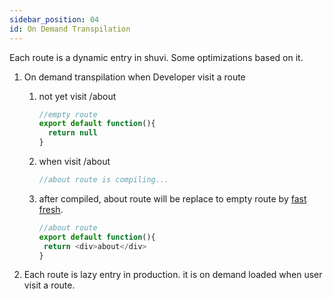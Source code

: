 ```yaml
---
sidebar_position: 04
id: On Demand Transpilation
---
```


Each route is a dynamic entry in shuvi. Some optimizations based on it.

1. On demand transpilation when Developer visit a route

    1. not yet visit /about
        ```javascript
        //empty route
        export default function(){
          return null
        }
        ```
   1. when visit /about
        ```javascript
        //about route is compiling...
        ```
   2.  after compiled, about route will be replace to empty route by [fast fresh](../fast-refresh.md).
         ```javascript
        //about route
        export default function(){
          return <div>about</div>
        }
        ```
2. Each route is lazy entry in production. it is on demand loaded when user visit a route.
